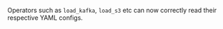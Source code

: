 Operators such as `load_kafka`, `load_s3` etc can now correctly read their
respective YAML configs.
